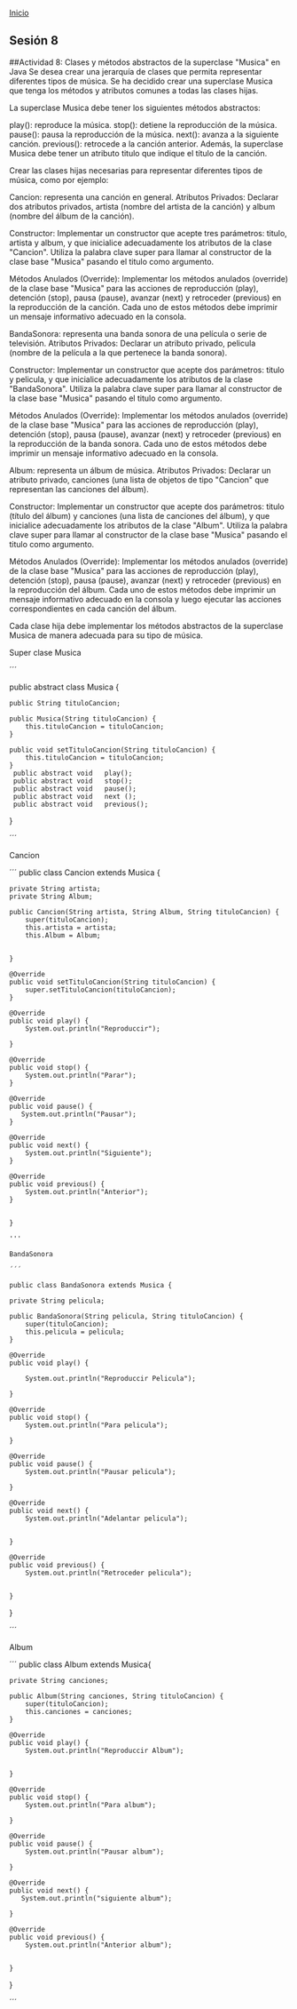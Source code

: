 <!-- No borrar o modificar -->
[Inicio](./index.md)

## Sesión 8 


##Actividad 8: 
Clases y métodos abstractos de la superclase "Musica" en Java
Se desea crear una jerarquía de clases que permita representar diferentes tipos de música. Se ha decidido crear una superclase Musica que tenga los métodos y atributos comunes a todas las clases hijas.

La superclase Musica debe tener los siguientes métodos abstractos:

play(): reproduce la música.
stop(): detiene la reproducción de la música.
pause(): pausa la reproducción de la música.
next(): avanza a la siguiente canción.
previous(): retrocede a la canción anterior.
Además, la superclase Musica debe tener un atributo titulo que indique el título de la canción.

Crear las clases hijas necesarias para representar diferentes tipos de música, como por ejemplo:

Cancion: representa una canción en general.
Atributos Privados: Declarar dos atributos privados, artista (nombre del artista de la canción) y album (nombre del álbum de la canción).

Constructor: Implementar un constructor que acepte tres parámetros: titulo, artista y album, y que inicialice adecuadamente los atributos de la clase "Cancion". Utiliza la palabra clave super para llamar al constructor de la clase base "Musica" pasando el titulo como argumento.

Métodos Anulados (Override): Implementar los métodos anulados (override) de la clase base "Musica" para las acciones de reproducción (play), detención (stop), pausa (pause), avanzar (next) y retroceder (previous) en la reproducción de la canción. Cada uno de estos métodos debe imprimir un mensaje informativo adecuado en la consola.

BandaSonora: representa una banda sonora de una película o serie de televisión.
Atributos Privados: Declarar un atributo privado, pelicula (nombre de la película a la que pertenece la banda sonora).

Constructor: Implementar un constructor que acepte dos parámetros: titulo y pelicula, y que inicialice adecuadamente los atributos de la clase "BandaSonora". Utiliza la palabra clave super para llamar al constructor de la clase base "Musica" pasando el titulo como argumento.

Métodos Anulados (Override): Implementar los métodos anulados (override) de la clase base "Musica" para las acciones de reproducción (play), detención (stop), pausa (pause), avanzar (next) y retroceder (previous) en la reproducción de la banda sonora. Cada uno de estos métodos debe imprimir un mensaje informativo adecuado en la consola.

Album: representa un álbum de música.
Atributos Privados: Declarar un atributo privado, canciones (una lista de objetos de tipo "Cancion" que representan las canciones del álbum).

Constructor: Implementar un constructor que acepte dos parámetros: titulo (título del álbum) y canciones (una lista de canciones del álbum), y que inicialice adecuadamente los atributos de la clase "Album". Utiliza la palabra clave super para llamar al constructor de la clase base "Musica" pasando el titulo como argumento.

Métodos Anulados (Override): Implementar los métodos anulados (override) de la clase base "Musica" para las acciones de reproducción (play), detención (stop), pausa (pause), avanzar (next) y retroceder (previous) en la reproducción del álbum. Cada uno de estos métodos debe imprimir un mensaje informativo adecuado en la consola y luego ejecutar las acciones correspondientes en cada canción del álbum.

Cada clase hija debe implementar los métodos abstractos de la superclase Musica de manera adecuada para su tipo de música.


Super clase Musica
 
´´´

public abstract class Musica {
    
    public String tituloCancion;

    public Musica(String tituloCancion) {
        this.tituloCancion = tituloCancion;
    }

    public void setTituloCancion(String tituloCancion) {
        this.tituloCancion = tituloCancion;
    }
     public abstract void   play(); 
     public abstract void   stop(); 
     public abstract void   pause(); 
     public abstract void   next (); 
     public abstract void   previous(); 
       
}

´´´

Cancion

´´´
public class Cancion extends Musica {
    
    private String artista;
    private String Album;

    public Cancion(String artista, String Album, String tituloCancion) {
        super(tituloCancion);
        this.artista = artista;
        this.Album = Album;
        
        
    }

    @Override
    public void setTituloCancion(String tituloCancion) {
        super.setTituloCancion(tituloCancion); 
    }

    @Override
    public void play() {
        System.out.println("Reproduccir");
        
    }

    @Override
    public void stop() {
        System.out.println("Parar");
    }

    @Override
    public void pause() {
       System.out.println("Pausar"); 
    }

    @Override
    public void next() {
        System.out.println("Siguiente");
    } 
   
    @Override
    public void previous() {
        System.out.println("Anterior");
    }   
   
   
    }
	
	'''
	
	BandaSonora
	
	´´´
	
	public class BandaSonora extends Musica {
    
    private String pelicula;

    public BandaSonora(String pelicula, String tituloCancion) {
        super(tituloCancion);
        this.pelicula = pelicula;
    }

    @Override
    public void play() {
        
        System.out.println("Reproduccir Pelicula");
        
    }

    @Override
    public void stop() {
        System.out.println("Para pelicula");
              
    }

    @Override
    public void pause() {
        System.out.println("Pausar pelicula");        
        
    }

    @Override
    public void next() {
        System.out.println("Adelantar pelicula");
        
        
    }

    @Override
    public void previous() {
        System.out.println("Retroceder pelicula");
        
       
    }

       
}

´´´

Album

´´´
public class Album extends Musica{
    
    private String canciones;

    public Album(String canciones, String tituloCancion) {
        super(tituloCancion);
        this.canciones = canciones;
    }

    @Override
    public void play() {
        System.out.println("Reproduccir Album");
        
       
    }

    @Override
    public void stop() {
        System.out.println("Para album");
        
    }

    @Override
    public void pause() {
        System.out.println("Pausar album");
        
    }

    @Override
    public void next() {
       System.out.println("siguiente album");
        
    }

    @Override
    public void previous() {
        System.out.println("Anterior album");
        
        
    }
      
}

´´´







